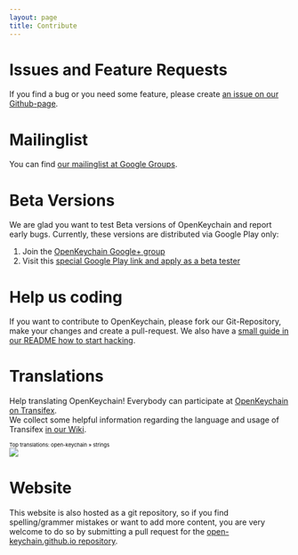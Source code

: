 ```yaml
---
layout: page
title: Contribute
---
```


# Issues and Feature Requests

If you find a bug or you need some feature, please create [an issue on our Github-page](https://github.com/open-keychain/open-keychain/issues).

# Mailinglist

You can find [our mailinglist at Google Groups](http://groups.google.com/d/forum/openpgp-keychain-dev).

# Beta Versions

We are glad you want to test Beta versions of OpenKeychain and report early bugs.
Currently, these versions are distributed via Google Play only:

 1. Join the [OpenKeychain Google+ group](https://plus.google.com/u/0/communities/100667924987940385351)
 2. Visit this [special Google Play link and apply as a beta tester](https://play.google.com/apps/testing/org.sufficientlysecure.keychain)

#  Help us coding 

If you want to contribute to OpenKeychain, please fork our Git-Repository, make your changes and create a pull-request.
We also have a [small guide in our README how to start hacking](https://github.com/open-keychain/open-keychain#how-to-help-the-project).

# Translations

Help translating OpenKeychain! Everybody can participate at [OpenKeychain on Transifex](http://www.transifex.com/projects/p/open-keychain/).  
We collect some helpful information regarding the language and usage of Transifex [in our Wiki](https://github.com/open-keychain/open-keychain/wiki/Language-Conventions).

<a target="_blank" style="text-decoration:none; color:black; font-size:66%" href="https://www.transifex.com/projects/p/open-keychain/resource/strings/" 
title="See more information on Transifex.com">Top translations: open-keychain » strings</a><br/>
<img border="0" src="https://www.transifex.com/projects/p/open-keychain/resource/strings/chart/image_png"/>

# Website

This website is also hosted as a git repository, so if you find spelling/grammer mistakes or want to add more content, you are very welcome to do so by submitting a pull request for the [open-keychain.github.io repository](https://github.com/open-keychain/open-keychain.github.io).